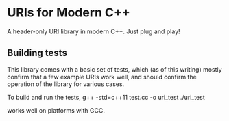 # URIs for Modern C++ #
A header-only URI library in modern C++. Just plug and play!

## Building tests ##
This library comes with a basic set of tests, which (as of this writing) mostly
confirm that a few example URIs work well, and should confirm the operation of
the library for various cases.

To build and run the tests,
    g++ -std=c++11 test.cc -o uri_test
    ./uri_test

works well on platforms with GCC.
